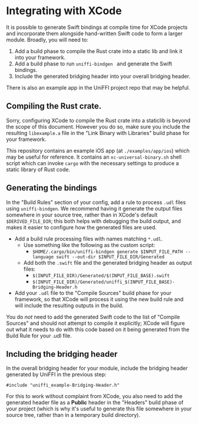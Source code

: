 # Integrating with XCode

It is possible to generate Swift bindings at compile time for XCode projects
and incorporate them alongside hand-written Swift code to form a larger module.
Broadly, you will need to:

1. Add a build phase to compile the Rust crate into a static lib and link it
   into your framework.
2. Add a build phase to run `uniffi-bindgen ` and generate the Swift bindings.
3. Include the generated bridging header into your overall bridging header.

There is also an example app in the UniFFI project repo that may be helpful.

## Compiling the Rust crate.

Sorry, configuring XCode to compile the Rust crate into a staticlib
is beyond the scope of this document. However you do so, make sure you
include the resulting `libexample.a` file in the "Link Binary with Libraries"
build phase for your framework.

This repository contains an example iOS app (at `./examples/app/ios`) which
may be useful for reference. It contains an `xc-universal-binary.sh` shell
script which can invoke `cargo` with the necessary settings to produce a
static library of Rust code.

## Generating the bindings

In the "Build Rules" section of your config, add a rule to process `.udl` files
using `uniffi-bindgen`. We recommend having it generate the output files
somewhere in your source tree, rather than in XCode's default `$DERIVED_FILE_DIR`;
this both helps with debugging the build output, and makes it easier to configure
how the generated files are used.

* Add a build rule processing files with names matching `*.udl`.
    * Use something like the following as the custom script:
        * `$HOME/.cargo/bin/uniffi-bindgen generate $INPUT_FILE_PATH --language swift --out-dir $INPUT_FILE_DIR/Generated`
    * Add both the `.swift` file and the generated bridging header as output files:
        * `$(INPUT_FILE_DIR)/Generated/$(INPUT_FILE_BASE).swift`
        * `$(INPUT_FILE_DIR)/Generated/uniffi_$(INPUT_FILE_BASE)-Bridging-Header.h`
* Add your `.udl` file to the "Compile Sources" build phase for your framework,
  so that XCode will process it using the new build rule and will include the resulting
  outputs in the build.

You do *not* need to add the generated Swift code to the list of "Compile Sources"
and should not attempt to compile it explicitly; XCode will figure out what it
needs to do with this code based on it being generated from the Build Rule for
your .udl file.

## Including the bridging header

In the overall bridging header for your module, include the bridging header
generated by UniFFI in the previous step:

```
#include "uniffi_example-Bridging-Header.h"
```

For this to work without complaint from XCode, you also need to add the
generated header file as a **Public** header in the "Headers" build phase
of your project (which is why it's useful to generate this file somewhere in
your source tree, rather than in a temporary build directory).

